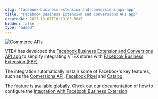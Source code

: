 ```yaml
---
slug: "facebook-business-extension-and-conversions-api-app"
title: "Facebook Business Extension and Conversions API app"
createdAt: 2021-10-07T16:19:05.508Z
hidden: false
type: "added"
---
```


![Commerce APIs](https://img.shields.io/badge/-Commerce%20APIs-brightgreen)

VTEX has developed the [Facebook Business Extension and Conversions API app](https://apps.vtex.com/vtex-facebook-fbe/p) to simplify integrating VTEX stores with [Facebook Business Extension (FBE)](https://developers.vtex.com/vtex-developer-docs/docs/vtex-facebook-fbe).

The integration automatically installs some of Facebook's key features, such as the [Conversions API](https://www.facebook.com/business/help/2041148702652965?id=818859032317965&locale=en_US), [Facebook Pixel](https://developers.facebook.com/docs/facebook-pixel?locale=en_US) and [Catalog](https://developers.facebook.com/docs/marketing-api/catalog?locale=en_US).

The feature is available globally. Check out our documentation of how to configure the [Integration with Facebook Business Extension](https://help.vtex.com/en/tracks/integracao-com-o-facebook-business-extension--2hS3ANSZ7vlHCcba4h7k8D/434Z1iWnaa0zbOMDyr6oi)
